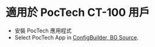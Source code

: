 # 適用於 PocTech CT-100 用戶

- 安裝 PocTech 應用程式
- Select PocTech App in [ConfigBuilder, BG Source](#Config-Builder-bg-source).
